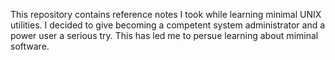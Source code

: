 This repository contains reference notes I took while learning
minimal UNIX utilities. I decided to give becoming a competent system
administrator and a power user a serious try. This has led me to persue
learning about miminal software.
